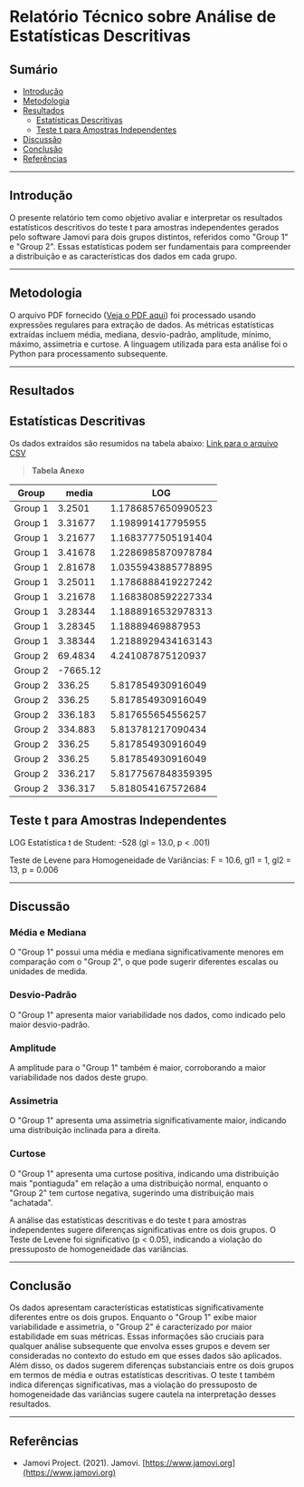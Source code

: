 # Relatório Técnico sobre Análise de Estatísticas Descritivas

## Sumário

- [Introdução](#introdução)
- [Metodologia](#metodologia)
- [Resultados](#resultados)
    - [Estatísticas Descritivas](#estatísticas-descritivas)
    - [Teste t para Amostras Independentes](#teste-t-para-amostras-independentes)
- [Discussão](#discussão)
- [Conclusão](#conclusão)
- [Referências](#referências)

---

## Introdução

O presente relatório tem como objetivo avaliar e interpretar os resultados estatísticos descritivos do teste t para amostras independentes gerados pelo software Jamovi para dois grupos distintos, referidos como "Group 1" e "Group 2". Essas estatísticas podem ser fundamentais para compreender a distribuição e as características dos dados em cada grupo.

---

## Metodologia

O arquivo PDF fornecido ([Veja o PDF aqui](https://github.com/jonathamgg/sarik_validation_graphics/blob/master/c%C3%A1lculo%20estat%C3%ADstico%20com%20jamovi/taxa_resposta/result/media_tr_apt_transformado.pdf)) foi processado usando expressões regulares para extração de dados. As métricas estatísticas extraídas incluem média, mediana, desvio-padrão, amplitude, mínimo, máximo, assimetria e curtose. A linguagem utilizada para esta análise foi o Python para processamento subsequente.

---

## Resultados

## Estatísticas Descritivas
Os dados extraídos são resumidos na tabela abaixo:
[Link para o arquivo CSV](https://github.com/jonathamgg/sarik_validation_graphics/blob/master/c%C3%A1lculo%20estat%C3%ADstico%20com%20jamovi/taxa_resposta/result/media_tr_apt_transformado.csv)

> **Tabela Anexo**

| Group  | media    | LOG               |
|--------|----------|-------------------|
| Group 1| 3.2501   | 1.1786857650990523|
| Group 1| 3.31677  | 1.198991417795955 |
| Group 1| 3.21677  | 1.1683777505191404|
| Group 1| 3.41678  | 1.2286985870978784|
| Group 1| 2.81678  | 1.0355943885778895|
| Group 1| 3.25011  | 1.1786888419227242|
| Group 1| 3.21678  | 1.1683808592227334|
| Group 1| 3.28344  | 1.1888916532978313|
| Group 1| 3.28345  | 1.18889469887953  |
| Group 1| 3.38344  | 1.2188929434163143|
| Group 2| 69.4834  | 4.241087875120937 |
| Group 2| -7665.12 |                   |
| Group 2| 336.25   | 5.817854930916049 |
| Group 2| 336.25   | 5.817854930916049 |
| Group 2| 336.183  | 5.817655654556257 |
| Group 2| 334.883  | 5.813781217090434 |
| Group 2| 336.25   | 5.817854930916049 |
| Group 2| 336.25   | 5.817854930916049 |
| Group 2| 336.217  | 5.8177567848359395|
| Group 2| 336.317  | 5.818054167572684 |


## Teste t para Amostras Independentes

LOG Estatística t de Student: -528 (gl = 13.0, p < .001)

Teste de Levene para Homogeneidade de Variâncias: F = 10.6, gl1 = 1, gl2 = 13, p = 0.006

---

## Discussão

### Média e Mediana
O "Group 1" possui uma média e mediana significativamente menores em comparação com o "Group 2", o que pode sugerir diferentes escalas ou unidades de medida.

### Desvio-Padrão
O "Group 1" apresenta maior variabilidade nos dados, como indicado pelo maior desvio-padrão.

### Amplitude
A amplitude para o "Group 1" também é maior, corroborando a maior variabilidade nos dados deste grupo.

### Assimetria
O "Group 1" apresenta uma assimetria significativamente maior, indicando uma distribuição inclinada para a direita.

### Curtose
O "Group 1" apresenta uma curtose positiva, indicando uma distribuição mais "pontiaguda" em relação a uma distribuição normal, enquanto o "Group 2" tem curtose negativa, sugerindo uma distribuição mais "achatada".

A análise das estatísticas descritivas e do teste t para amostras independentes sugere diferenças significativas entre os dois grupos. O Teste de Levene foi significativo (p < 0.05), indicando a violação do pressuposto de homogeneidade das variâncias.

---

## Conclusão

Os dados apresentam características estatísticas significativamente diferentes entre os dois grupos. Enquanto o "Group 1" exibe maior variabilidade e assimetria, o "Group 2" é caracterizado por maior estabilidade em suas métricas. Essas informações são cruciais para qualquer análise subsequente que envolva esses grupos e devem ser consideradas no contexto do estudo em que esses dados são aplicados. Além disso, os dados sugerem diferenças substanciais entre os dois grupos em termos de média e outras estatísticas descritivas. O teste t também indica diferenças significativas, mas a violação do pressuposto de homogeneidade das variâncias sugere cautela na interpretação desses resultados.

---

## Referências

- Jamovi Project. (2021). Jamovi. [https://www.jamovi.org](https://www.jamovi.org)
